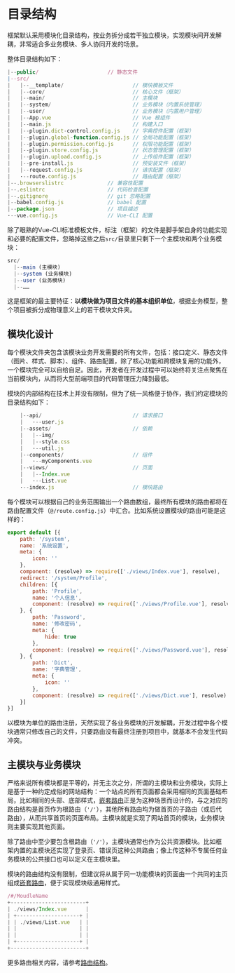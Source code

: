 # 目录结构

框架默认采用模块化目录结构，按业务拆分成若干独立模块，实现模块间开发解耦，非常适合多业务模块、多人协同开发的场景。

整体目录结构如下：

``` js
|--public/                      // 静态文件
|--src/
|   |--__template/                      // 模块模板文件
|   |--core/                            // 核心文件（框架）
|   |--main/                            // 主模块
|   |--system/                          // 业务模块（内置系统管理）
|   |--user/                            // 业务模块（内置用户管理）
|   |--App.vue                          // Vue 根组件
|   |--main.js                          // 构建入口
|   |--plugin.dict-control.config.js    // 字典控件配置（框架）
|   |--plugin.global-function.config.js // 全局功能配置（框架）
|   |--plugin.permission.config.js      // 权限功能配置（框架）
|   |--plugin.store.config.js           // 状态管理配置（框架）
|   |--plugin.upload.config.js          // 上传组件配置（框架）
|   |--pre-install.js                   // 预安装文件（框架）
|   |--request.config.js                // 请求配置（框架）
|   ·--route.config.js                  // 路由配置（框架）
|--.browserslistrc              // 兼容性配置
|--.eslintrc                    // 代码检查配置
|--.gitignore                   // git 忽略配置
|--babel.config.js              // babel 配置
|--package.json                 // 项目描述
·--vue.config.js                // Vue-CLI 配置
```

除了眼熟的Vue-CLI标准模板文件，标注（框架）的文件是脚手架自身的功能实现和必要的配置文件，忽略掉这些之后`src/`目录里只剩下一个主模块和两个业务模块：

```js
src/
  |--main (主模块)
  |--system (业务模块)
  |--user (业务模块)
  |--……

```

这是框架的最主要特征：**以模块做为项目文件的基本组织单位**，根据业务模型，整个项目被拆分成物理意义上的若干模块文件夹。

## 模块化设计

每个模块文件夹包含该模块业务开发需要的所有文件，包括：接口定义、静态文件（图片、样式、脚本）、组件、路由配置，除了核心功能和跨模块复用的功能外，一个模块完全可以自给自足。因此，开发者在开发过程中可以始终将关注点聚焦在当前模块内，从而将大型前端项目的代码管理压力降到最低。

模块的内部结构在技术上并没有限制，但为了统一风格便于协作，我们约定模块的目录结构如下：

``` js
    |--api/                             // 请求接口
    |   ·--user.js 
    |--assets/                          // 依赖
    |   |--img/
    |   |--style.css
    |   ·--util.js
    |--components/                      // 组件
    |   ·--myComponents.vue
    |--views/                           // 页面
    |   |--Index.vue
    |   ·--List.vue
    ·--index.js                         // 模块路由
```

每个模块可以根据自己的业务范围输出一个路由数组，最终所有模块的路由都将在路由配置文件（`@/route.config.js`）中汇合。比如系统设置模块的路由可能是这样的：

``` js
export default [{
    path: '/system',
    name: '系统设置',
    meta: {
        icon: ''
    },
    component: (resolve) => require(['./views/Index.vue'], resolve),
    redirect: '/system/Profile',
    children: [{
        path: 'Profile',
        name: '个人信息',
        component: (resolve) => require(['./views/Profile.vue'], resolve)
    }, {
        path: 'Password',
        name: '修改密码',
        meta: {
            hide: true
        },
        component: (resolve) => require(['./views/Password.vue'], resolve)
    }, {
        path: 'Dict',
        name: '字典管理',
        meta: {
            icon: ''
        },
        component: (resolve) => require(['./views/Dict.vue'], resolve)
    }]
}]
```

以模块为单位的路由注册，天然实现了各业务模块的开发解耦，开发过程中各个模块通常只修改自己的文件，只要路由没有最终注册到项目中，就基本不会发生代码冲突。

## 主模块与业务模块

严格来说所有模块都是平等的，并无主次之分，所谓的主模块和业务模块，实际上是基于一种约定成俗的网站结构：一个站点的所有页面都会采用相同的页面基础布局，比如相同的头部、底部样式，[嵌套路由](https://router.vuejs.org/zh/guide/essentials/nested-routes.html)正是为这种场景而设计的，与之对应的路由结构是首页作为根路由（`'/'`），其他所有路由均为做首页的子路由（或后代路由），从而共享首页的页面布局。主模块就是实现了网站首页的模块，业务模块则主要实现其他页面。

除了路由中至少要包含根路由（`'/'`），主模块通常也作为公共资源模块。比如框架内置的主模块还实现了登录页、错误页这种公共路由；像上传这种不专属任何业务模块的公共接口也可以定义在主模块里。

模块的路由结构没有限制，但建议将从属于同一功能模块的页面由一个共同的主页组成[嵌套路由](https://router.vuejs.org/zh/guide/essentials/nested-routes.html)，便于实现模块级通用样式。

```js
/#/MoudleName
+------------------------+ 
| ./views/Index.vue      |
| +--------------------+ |
| | ./views/List.vue   | |
| |                    | |
| |                    | |
| +--------------------+ |
+------------------------+
```

更多路由相关内容，请参考[路由结构](/guide/intro-routes)。
